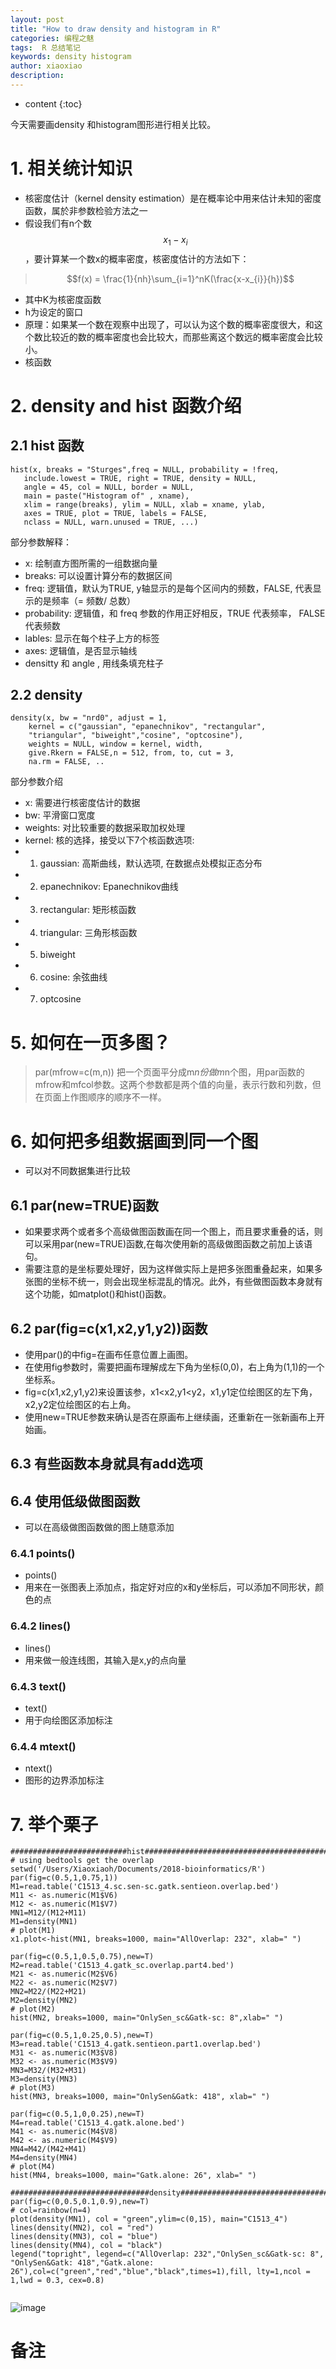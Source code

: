 ```yaml
---
layout: post
title: "How to draw density and histogram in R"
categories: 编程之魅
tags:  R 总结笔记 
keywords: density histogram
author: xiaoxiao
description: 
---
```


* content
{:toc}

今天需要画density 和histogram图形进行相关比较。

# 1. 相关统计知识

- 核密度估计（kernel density estimation）是在概率论中用来估计未知的密度函数，属於非参数检验方法之一
- 假设我们有n个数$$x_{1}-x_{i}$$，要计算某一个数x的概率密度，核密度估计的方法如下：
<script type="text/javascript"
	src="http://cdn.mathjax.org/mathjax/latest/MathJax.js?config=TeX-AMS-MML_HTMLorMML">
</script>
> $$f(x) = \frac{1}{nh}\sum_{i=1}^nK(\frac{x-x_{i}}{h})$$
- 其中K为核密度函数
- h为设定的窗口
- 原理：如果某一个数在观察中出现了，可以认为这个数的概率密度很大，和这个数比较近的数的概率密度也会比较大，而那些离这个数远的概率密度会比较小。
- 核函数

# 2. density and hist 函数介绍

## 2.1 hist 函数
```
hist(x, breaks = "Sturges",freq = NULL, probability = !freq,
   include.lowest = TRUE, right = TRUE, density = NULL, 
   angle = 45, col = NULL, border = NULL, 
   main = paste("Histogram of" , xname),
   xlim = range(breaks), ylim = NULL, xlab = xname, ylab,
   axes = TRUE, plot = TRUE, labels = FALSE,
   nclass = NULL, warn.unused = TRUE, ...)
```
部分参数解释：
- x: 绘制直方图所需的一组数据向量
- breaks: 可以设置计算分布的数据区间
- freq: 逻辑值，默认为TRUE, y轴显示的是每个区间内的频数，FALSE, 代表显示的是频率（= 频数/ 总数）
- probability:  逻辑值，和 freq 参数的作用正好相反，TRUE 代表频率， FALSE 代表频数
- lables:  显示在每个柱子上方的标签
- axes: 逻辑值，是否显示轴线
- densitty 和 angle , 用线条填充柱子

## 2.2 density
```
density(x, bw = "nrd0", adjust = 1,
	kernel = c("gaussian", "epanechnikov", "rectangular",
	"triangular", "biweight","cosine", "optcosine"),
	weights = NULL, window = kernel, width,
	give.Rkern = FALSE,n = 512, from, to, cut = 3, 
	na.rm = FALSE, ..
```
部分参数介绍
- x: 需要进行核密度估计的数据
- bw: 平滑窗口宽度
- weights: 对比较重要的数据采取加权处理
- kernel: 核的选择，接受以下7个核函数选项:
- 1) gaussian: 高斯曲线，默认选项, 在数据点处模拟正态分布
- 2) epanechnikov: Epanechnikov曲线
- 3) rectangular: 矩形核函数
- 4) triangular: 三角形核函数
- 5) biweight
- 6) cosine: 余弦曲线
- 7) optcosine

# 5. 如何在一页多图？
> par(mfrow=c(m,n))
把一个页面平分成m*n份做m*n个图，用par函数的mfrow和mfcol参数。这两个参数都是两个值的向量，表示行数和列数，但在页面上作图顺序的顺序不一样。

# 6. 如何把多组数据画到同一个图
- 可以对不同数据集进行比较

## 6.1 par(new=TRUE)函数
- 如果要求两个或者多个高级做图函数画在同一个图上，而且要求重叠的话，则可以采用par(new=TRUE)函数,在每次使用新的高级做图函数之前加上该语句。
- 需要注意的是坐标要处理好，因为这样做实际上是把多张图重叠起来，如果多张图的坐标不统一，则会出现坐标混乱的情况。此外，有些做图函数本身就有这个功能，如matplot()和hist()函数。

## 6.2 par(fig=c(x1,x2,y1,y2))函数
- 使用par()的中fig=在画布任意位置上画图。
- 在使用fig参数时，需要把画布理解成左下角为坐标(0,0)，右上角为(1,1)的一个坐标系。
- fig=c(x1,x2,y1,y2)来设置该参，x1<x2,y1<y2，x1,y1定位绘图区的左下角，x2,y2定位绘图区的右上角。
- 使用new=TRUE参数来确认是否在原画布上继续画，还重新在一张新画布上开始画。

## 6.3 有些函数本身就具有add选项

## 6.4 使用低级做图函数
- 可以在高级做图函数做的图上随意添加

### 6.4.1 points()
- points()
- 用来在一张图表上添加点，指定好对应的x和y坐标后，可以添加不同形状，颜色的点

### 6.4.2 lines()
- lines()
- 用来做一般连线图，其输入是x,y的点向量
### 6.4.3 text()
- text()
- 用于向绘图区添加标注

### 6.4.4 mtext()
- ntext()
- 图形的边界添加标注

# 7. 举个栗子
```
##########################hist#####################################################
# using bedtools get the overlap 
setwd('/Users/Xiaoxiaoh/Documents/2018-bioinformatics/R')
par(fig=c(0.5,1,0.75,1))
M1=read.table('C1513_4.sc.sen-sc.gatk.sentieon.overlap.bed')
M11 <- as.numeric(M1$V6)
M12 <- as.numeric(M1$V7)
MN1=M12/(M12+M11)
M1=density(MN1)
# plot(M1)
x1.plot<-hist(MN1, breaks=1000, main="AllOverlap: 232", xlab=" ")
	
par(fig=c(0.5,1,0.5,0.75),new=T)
M2=read.table('C1513_4.gatk_sc.overlap.part4.bed')
M21 <- as.numeric(M2$V6)
M22 <- as.numeric(M2$V7)
MN2=M22/(M22+M21)
M2=density(MN2)
# plot(M2)
hist(MN2, breaks=1000, main="OnlySen_sc&Gatk-sc: 8",xlab=" ")
	
par(fig=c(0.5,1,0.25,0.5),new=T)
M3=read.table('C1513_4.gatk.sentieon.part1.overlap.bed')
M31 <- as.numeric(M3$V8)
M32 <- as.numeric(M3$V9)
MN3=M32/(M32+M31)
M3=density(MN3)
# plot(M3)
hist(MN3, breaks=1000, main="OnlySen&Gatk: 418", xlab=" ")
	
par(fig=c(0.5,1,0,0.25),new=T)
M4=read.table('C1513_4.gatk.alone.bed')
M41 <- as.numeric(M4$V8)
M42 <- as.numeric(M4$V9)
MN4=M42/(M42+M41)
M4=density(MN4)
# plot(M4)
hist(MN4, breaks=1000, main="Gatk.alone: 26", xlab=" ")
		
###############################density################################################
par(fig=c(0,0.5,0.1,0.9),new=T)
# col=rainbow(n=4)
plot(density(MN1), col = "green",ylim=c(0,15), main="C1513_4")
lines(density(MN2), col = "red")
lines(density(MN3), col = "blue")
lines(density(MN4), col = "black")
legend("topright", legend=c("AllOverlap: 232","OnlySen_sc&Gatk-sc: 8", "OnlySen&Gatk: 418","Gatk.alone: 26"),col=c("green","red","blue","black",times=1),fill, lty=1,ncol = 1,lwd = 0.3, cex=0.8)
	
```
![image](https://github.com/xiaoxiaoh16/xiaoxiaoh16.github.io/raw/master/_drafts/pic/C1513_4-density-and-hist.png) 

# 备注

